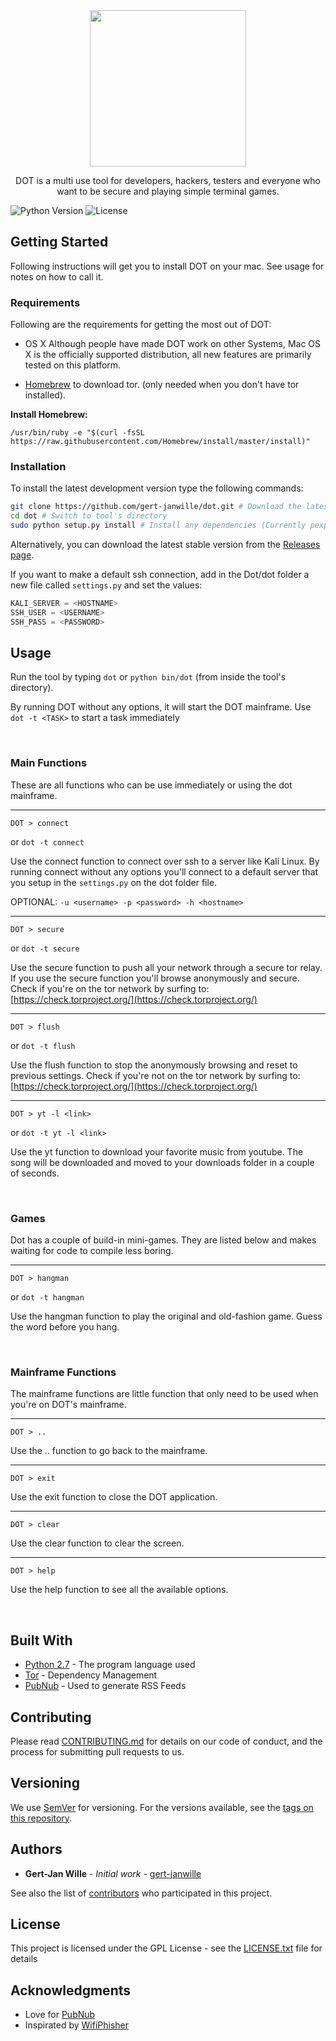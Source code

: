 <div align="center">
  <a href="https://github.com/gert-janwille/dot">
    <img width="250" heigth="250" src="https://raw.github.com/gert-janwille/dot/master/docs/Dot.png">
  </a>
  <br/>
  <p>
    DOT is a multi use tool for developers, hackers, testers and everyone who want to be secure and playing simple terminal games.
  <p>
</div>


![Python Version](https://img.shields.io/badge/python-2.7-blue.svg)
![License](https://img.shields.io/badge/license-GPL-blue.svg)



## Getting Started

Following instructions will get you to install DOT on your mac. See usage for notes on how to call it.

### Requirements

Following are the requirements for getting the most out of DOT:

 - OS X Although people have made DOT work on other Systems, Mac OS X is the officially supported distribution, all new features are primarily tested on this platform.

- [Homebrew](https://brew.sh) to download tor. (only needed when you don't have tor installed).

**Install Homebrew:**
```
/usr/bin/ruby -e "$(curl -fsSL https://raw.githubusercontent.com/Homebrew/install/master/install)"
```

### Installation

To install the latest development version type the following commands:

```bash
git clone https://github.com/gert-janwille/dot.git # Download the latest revision
cd dot # Switch to tool's directory
sudo python setup.py install # Install any dependencies (Currently pexpect, future, youtube_dl, pubnub, tor)
```
Alternatively, you can download the latest stable version from the [Releases page](https://github.com/gert-janwille/dot/releases).

If you want to make a default ssh connection, add in the Dot/dot folder a new file called `settings.py` and set the values:

```python
KALI_SERVER = <HOSTNAME>
SSH_USER = <USERNAME>
SSH_PASS = <PASSWORD>
```

## Usage

Run the tool by typing `dot` or `python bin/dot` (from inside the tool's directory).

By running DOT without any options, it will start the DOT mainframe.
Use `dot -t <TASK>` to start a task immediately


<br/>

### Main Functions
These are all functions who can be use immediately or using the dot mainframe.

***

```shell
DOT > connect
```
or `dot -t connect`


Use the connect function to connect over ssh to a server like Kali Linux. By running connect without any options you'll connect to a default server that you setup in the `settings.py` on the dot folder file.

OPTIONAL: `-u <username> -p <password> -h <hostname>`

***
```shell
DOT > secure
```
or `dot -t secure`


Use the secure function to push all your network through a secure tor relay. If you use the secure function you'll browse anonymously and secure.
Check if you're on the tor network by surfing to: [https://check.torproject.org/](https://check.torproject.org/)

***
```shell
DOT > flush
```
or `dot -t flush`


Use the flush function to stop the anonymously browsing and reset to previous settings. Check if you're not on the tor network by surfing to: [https://check.torproject.org/](https://check.torproject.org/)

***
```shell
DOT > yt -l <link>
```
or `dot -t yt -l <link>`


Use the yt function to download your favorite music from youtube. The song will be downloaded and moved to your downloads folder in a couple of seconds.



<br/>

### Games
Dot has a couple of build-in mini-games. They are listed below and makes waiting for code to compile less boring.

***
```shell
DOT > hangman
```
or `dot -t hangman`


Use the hangman function to play the original and old-fashion game. Guess the word before you hang.



<br/>

### Mainframe Functions
The mainframe functions are little function that only need to be used when you're on DOT's mainframe.

***
```shell
DOT > ..
```


Use the .. function to go back to the mainframe.

***
```shell
DOT > exit
```


Use the exit function to close the DOT application.

***
```shell
DOT > clear
```


Use the clear function to clear the screen.

***
```shell
DOT > help
```


Use the help function to see all the available options.



<br/>

## Built With

* [Python 2.7](https://www.python.org/) - The program language used
* [Tor](https://www.torproject.org) - Dependency Management
* [PubNub](https://www.pubnub.com) - Used to generate RSS Feeds

## Contributing

Please read [CONTRIBUTING.md](CONTRIBUTING.md) for details on our code of conduct, and the process for submitting pull requests to us.

## Versioning

We use [SemVer](http://semver.org/) for versioning. For the versions available, see the [tags on this repository](https://github.com/gert-janwille/dot/tags).

## Authors

* **Gert-Jan Wille** - *Initial work* - [gert-janwille](https://github.com/gert-janwille)

See also the list of [contributors](https://github.com/gert-janwille/dot/contributors) who participated in this project.

## License

This project is licensed under the GPL License - see the [LICENSE.txt](LICENSE.txt) file for details

## Acknowledgments

* Love for [PubNub](https://www.pubnub.com)
* Inspirated by [WifiPhisher](https://github.com/wifiphisher/wifiphisher)
